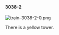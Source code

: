 #### 3038-2
![train-3038-2-0.png](https://github.com/lil-lab/nlvr/raw/master/nlvr/train/images/68/train-3038-2-0.png "train-3038-2-0.png")

There is a yellow tower.